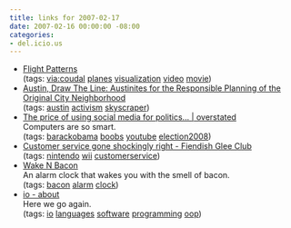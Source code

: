 ```yaml
---
title: links for 2007-02-17
date: 2007-02-16 00:00:00 -08:00
categories:
- del.icio.us
---
```


<ul class="delicious">
	<li>
		<div class="delicious-link"><a href="http://users.design.ucla.edu/~akoblin/work/faa/Documentationl2.html">Flight Patterns</a></div>
		<div class="delicious-tags">(tags: <a href="http://del.icio.us/torrez/via:coudal">via:coudal</a> <a href="http://del.icio.us/torrez/planes">planes</a> <a href="http://del.icio.us/torrez/visualization">visualization</a> <a href="http://del.icio.us/torrez/video">video</a> <a href="http://del.icio.us/torrez/movie">movie</a>)</div>
	</li>
	<li>
		<div class="delicious-link"><a href="http://drawthelineaustin.com/">Austin, Draw The Line: Austinites for the Responsible Planning of the Original City Neighborhood</a></div>
		<div class="delicious-tags">(tags: <a href="http://del.icio.us/torrez/austin">austin</a> <a href="http://del.icio.us/torrez/activism">activism</a> <a href="http://del.icio.us/torrez/skyscraper">skyscraper</a>)</div>
	</li>
	<li>
		<div class="delicious-link"><a href="http://overstated.net/2007/02/16/the-price-of-using-social-media-for-politics">The price of using social media for politics… | overstated</a></div>
		<div class="delicious-extended">Computers are so smart.</div>
		<div class="delicious-tags">(tags: <a href="http://del.icio.us/torrez/barackobama">barackobama</a> <a href="http://del.icio.us/torrez/boobs">boobs</a> <a href="http://del.icio.us/torrez/youtube">youtube</a> <a href="http://del.icio.us/torrez/election2008">election2008</a>)</div>
	</li>
	<li>
		<div class="delicious-link"><a href="http://fiendishgleeclub.vox.com/library/post/customer-service-gone-shockingly-right.html">Customer service gone shockingly right - Fiendish Glee Club</a></div>
		<div class="delicious-tags">(tags: <a href="http://del.icio.us/torrez/nintendo">nintendo</a> <a href="http://del.icio.us/torrez/wii">wii</a> <a href="http://del.icio.us/torrez/customerservice">customerservice</a>)</div>
	</li>
	<li>
		<div class="delicious-link"><a href="http://www.mathlete.com/portfolio/wakeNbacon.php">Wake N Bacon</a></div>
		<div class="delicious-extended">An alarm clock that wakes you with the smell of bacon.</div>
		<div class="delicious-tags">(tags: <a href="http://del.icio.us/torrez/bacon">bacon</a> <a href="http://del.icio.us/torrez/alarm">alarm</a> <a href="http://del.icio.us/torrez/clock">clock</a>)</div>
	</li>
	<li>
		<div class="delicious-link"><a href="http://www.iolanguage.com/about/">io - about</a></div>
		<div class="delicious-extended">Here we go again.</div>
		<div class="delicious-tags">(tags: <a href="http://del.icio.us/torrez/io">io</a> <a href="http://del.icio.us/torrez/languages">languages</a> <a href="http://del.icio.us/torrez/software">software</a> <a href="http://del.icio.us/torrez/programming">programming</a> <a href="http://del.icio.us/torrez/oop">oop</a>)</div>
	</li>
</ul>
